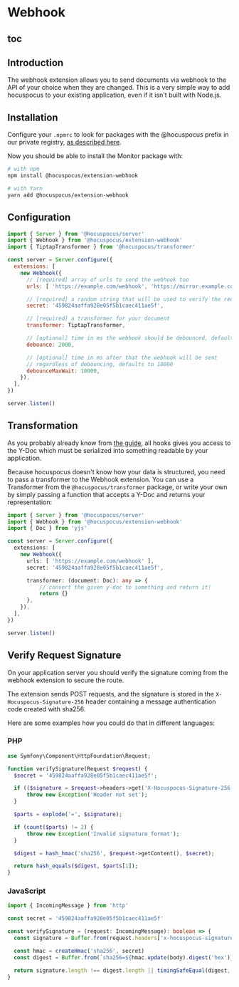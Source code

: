 # Webhook

## toc

## Introduction

The webhook extension allows you to send documents via webhook to the API of your choice when they are changed. This is a very simple way to add hocuspocus to your existing application, even if it isn't built with Node.js.

## Installation

Configure your `.npmrc` to look for packages with the @hocuspocus prefix in our private registry, [as described here](/installation#2-installation).

Now you should be able to install the Monitor package with:

```bash
# with npm
npm install @hocuspocus/extension-webhook

# with Yarn
yarn add @hocuspocus/extension-webhook
```

## Configuration

```js
import { Server } from '@hocuspocus/server'
import { Webhook } from '@hocuspocus/extension-webhook'
import { TiptapTransformer } from '@hocuspocus/transformer'

const server = Server.configure({
  extensions: [
    new Webhook({
      // [required] array of urls to send the webhook too
      urls: [ 'https://example.com/webhook', 'https://mirror.example.com' ],

      // [required] a random string that will be used to verify the request signature
      secret: '459824aaffa928e05f5b1caec411ae5f',

      // [required] a transformer for your document
      transformer: TiptapTransformer,

      // [optional] time in ms the webhook should be debounced, defaults to 2000
      debounce: 2000,

      // [optional] time in ms after that the webhook will be sent
      // regardless of debouncing, defaults to 10000
      debounceMaxWait: 10000,
    }),
  ],
})

server.listen()
```

## Transformation

As you probably already know from [the guide](/guide/documents), all hooks gives you access to the Y-Doc which must be serialized into something readable by your application.

Because hocuspocus doesn't know how your data is structured, you need to pass a transformer to the Webhook extension. You can use a Transformer from the `@hocuspocus/transformer` package, or write your own by simply passing a function that accepts a Y-Doc and returns your representation:

```typescript
import { Server } from '@hocuspocus/server'
import { Webhook } from '@hocuspocus/extension-webhook'
import { Doc } from 'yjs'

const server = Server.configure({
  extensions: [
    new Webhook({
      urls: [ 'https://example.com/webhook' ],
      secret: '459824aaffa928e05f5b1caec411ae5f',

      transformer: (document: Doc): any => {
          // convert the given y-doc to something and return it!
          return {}
      },
    }),
  ],
})

server.listen()
```

## Verify Request Signature

On your application server you should verify the signature coming from the webhook extension to secure the route.

The extension sends POST requests, and the signature is stored in the `X-Hocuspocus-Signature-256` header containing a message authentication code created with sha256.

Here are some examples how you could do that in different languages:

### PHP

```php
use Symfony\Component\HttpFoundation\Request;

function verifySignature(Request $request) {
  $secret = '459824aaffa928e05f5b1caec411ae5f';

  if (($signature = $request->headers->get('X-Hocuspocus-Signature-256')) == null) {
      throw new Exception('Header not set');
  }

  $parts = explode('=', $signature);

  if (count($parts) != 2) {
      throw new Exception('Invalid signature format');
  }

  $digest = hash_hmac('sha256', $request->getContent(), $secret);

  return hash_equals($digest, $parts[1]);
}

```

### JavaScript

```typescript
import { IncomingMessage } from 'http'

const secret = '459824aaffa928e05f5b1caec411ae5f'

const verifySignature = (request: IncomingMessage): boolean => {
  const signature = Buffer.from(request.headers['x-hocuspocus-signature-256'] as string)

  const hmac = createHmac('sha256', secret)
  const digest = Buffer.from(`sha256=${hmac.update(body).digest('hex')}`)

  return signature.length !== digest.length || timingSafeEqual(digest, signature)
}
```
